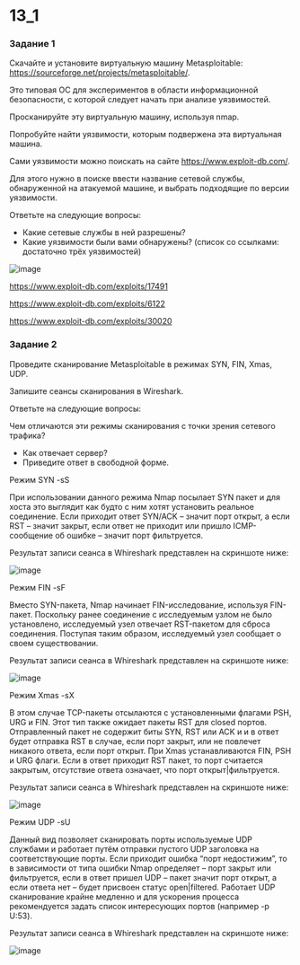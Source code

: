 # 13_1

### Задание 1
Скачайте и установите виртуальную машину Metasploitable: https://sourceforge.net/projects/metasploitable/.

Это типовая ОС для экспериментов в области информационной безопасности, с которой следует начать при анализе уязвимостей.

Просканируйте эту виртуальную машину, используя nmap.

Попробуйте найти уязвимости, которым подвержена эта виртуальная машина.

Сами уязвимости можно поискать на сайте https://www.exploit-db.com/.

Для этого нужно в поиске ввести название сетевой службы, обнаруженной на атакуемой машине, и выбрать подходящие по версии уязвимости.

Ответьте на следующие вопросы:

* Какие сетевые службы в ней разрешены?
* Какие уязвимости были вами обнаружены? (список со ссылками: достаточно трёх уязвимостей)
  
![image](https://github.com/AnastasiyaEvsseva/13_1/assets/151757353/514823ff-658a-456a-8f77-c8342ecbdbbb)

https://www.exploit-db.com/exploits/17491

https://www.exploit-db.com/exploits/6122

https://www.exploit-db.com/exploits/30020

### Задание 2
Проведите сканирование Metasploitable в режимах SYN, FIN, Xmas, UDP.

Запишите сеансы сканирования в Wireshark.

Ответьте на следующие вопросы:

Чем отличаются эти режимы сканирования с точки зрения сетевого трафика?
* Как отвечает сервер?
* Приведите ответ в свободной форме.

Режим SYN -sS

При использовании данного режима Nmap посылает SYN пакет и для хоста это выглядит как будто с ним хотят установить реальное соединение. Если приходит ответ SYN/ACK – значит порт открыт, а если RST – значит закрыт, если ответ не приходит или пришло ICMP-сообщение об ошибке – значит порт фильтруется.

Результат записи сеанса в Whireshark представлен на скриншоте ниже:

![image](https://github.com/AnastasiyaEvsseva/13_1/assets/151757353/cd02d16b-0a38-4c85-9350-803c415c2a1f)


Режим FIN -sF

Вместо SYN-пакета, Nmap начинает FIN-исследование, используя FIN-пакет. Поскольку ранее соединение с исследуемым узлом не было установлено, исследуемый узел отвечает RST-пакетом для сброса соединения. Поступая таким образом, исследуемый узел сообщает о своем существовании.

Результат записи сеанса в Whireshark представлен на скриншоте ниже:

![image](https://github.com/AnastasiyaEvsseva/13_1/assets/151757353/b82cd4ad-bd89-435a-93d8-a0b2c33c4527)


Режим Xmas -sX

В этом случае TCP-пакеты отсылаются с установленными флагами PSH, URG и FIN. Этот тип также ожидает пакеты RST для closed портов. Отправленный пакет не содержит биты SYN, RST или ACK и и в ответ будет отправка RST в случае, если порт закрыт, или не повлечет никакого ответа, если порт открыт. При Xmas устанавливаются FIN, PSH и URG флаги. Если в ответ приходит RST пакет, то порт считается закрытым, отсутствие ответа означает, что порт открыт|фильтруется.

Результат записи сеанса в Whireshark представлен на скриншоте ниже:

![image](https://github.com/AnastasiyaEvsseva/13_1/assets/151757353/83374185-f83d-4e55-852f-97cab67d8306)


Режим UDP -sU

Данный вид позволяет сканировать порты используемые UDP службами и работает путём отправки пустого UDP заголовка на соответствующие порты. Если приходит ошибка “порт недостижим”, то в зависимости от типа ошибки Nmap определяет – порт закрыт или фильтруется, если в ответ пришел UDP – пакет значит порт открыт, а если ответа нет – будет присвоен статус open|filtered. Работает UDP сканирование крайне медленно и для ускорения процесса рекомендуется задать список интересующих портов (например -p U:53).

Результат записи сеанса в Whireshark представлен на скриншоте ниже:

![image](https://github.com/AnastasiyaEvsseva/13_1/assets/151757353/a1da0ad1-a633-4925-b9f1-b572bf431d8a)

